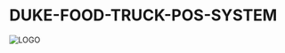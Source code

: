 # DUKE-FOOD-TRUCK-POS-SYSTEM

![LOGO](https://github.com/user-attachments/assets/6105ddb7-e7b1-4478-9a96-d17527f1da2a)
